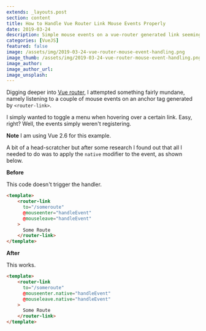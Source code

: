 ```yaml
---
extends: _layouts.post
section: content
title: How to Handle Vue Router Link Mouse Events Properly
date: 2019-03-24
description: Simple mouse events on a vue-router generated link seemingly don't work. What gives?
categories: [VueJS]
featured: false
image: /assets/img/2019-03-24-vue-router-mouse-event-handling.png
image_thumb: /assets/img/2019-03-24-vue-router-mouse-event-handling.png
image_author:
image_author_url:
image_unsplash:
---
```


Digging deeper into [Vue router](https://router.vuejs.org/), I attempted something fairly mundane, namely listening to a couple of mouse events on an anchor tag generated by `<router-link>`.

I simply wanted to toggle a menu when hovering over a certain link. Easy, right? Well, the events simply weren't registering.

**Note** I am using Vue 2.6 for this example.

A bit of a head-scratcher but after some research I found out that all I needed to do was to apply the `native` modifier to the event, as shown below. 

**Before**

This code doesn't trigger the handler.

```html
<template>
    <router-link
      to="/someroute"
      @mouseenter="handleEvent"
      @mouseleave="handleEvent"
    >
      Some Route
    </router-link>
</template>
```

**After**

This works.

```html
<template>
    <router-link
      to="/someroute"
      @mouseenter.native="handleEvent"
      @mouseleave.native="handleEvent"
    >
      Some Route
    </router-link>
</template>
```
